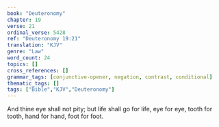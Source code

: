 ```yaml
---
book: "Deuteronomy"
chapter: 19
verse: 21
ordinal_verse: 5428
ref: "Deuteronomy 19:21"
translation: "KJV"
genre: "Law"
word_count: 24
topics: []
cross_references: []
grammar_tags: [conjunctive-opener, negation, contrast, conditional]
thematic_tags: []
tags: ["Bible","KJV","Deuteronomy"]
---
```

And thine eye shall not pity; but life shall go for life, eye for eye, tooth for tooth, hand for hand, foot for foot.
